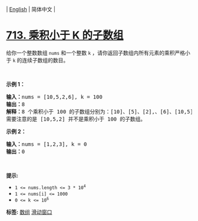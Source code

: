 | [English](README_EN.md) | 简体中文 |

# [713. 乘积小于 K 的子数组](https://leetcode.cn/problems/subarray-product-less-than-k)
给你一个整数数组 <code>nums</code> 和一个整数 <code>k</code> ，请你返回子数组内所有元素的乘积严格小于<em> </em><code>k</code> 的连续子数组的数目。
<p>&nbsp;</p>

<p><strong>示例 1：</strong></p>

<pre>
<strong>输入：</strong>nums = [10,5,2,6], k = 100
<strong>输出：</strong>8
<strong>解释：</strong>8 个乘积小于 100 的子数组分别为：[10]、[5]、[2],、[6]、[10,5]、[5,2]、[2,6]、[5,2,6]。
需要注意的是 [10,5,2] 并不是乘积小于 100 的子数组。
</pre>

<p><strong>示例 2：</strong></p>

<pre>
<strong>输入：</strong>nums = [1,2,3], k = 0
<strong>输出：</strong>0</pre>

<p>&nbsp;</p>

<p><strong>提示:&nbsp;</strong></p>

<ul>
	<li><code>1 &lt;= nums.length &lt;= 3 * 10<sup>4</sup></code></li>
	<li><code>1 &lt;= nums[i] &lt;= 1000</code></li>
	<li><code>0 &lt;= k &lt;= 10<sup>6</sup></code></li>
</ul>

**标签:**  [数组](https://leetcode.cn/tag/array) [滑动窗口](https://leetcode.cn/tag/sliding-window) 
